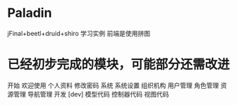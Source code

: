 Paladin
========================
jFinal+beetl+druid+shiro 学习实例
前端是使用拼图

已经初步完成的模块，可能部分还需改进
=============================
开始
	欢迎使用
	个人资料
	修改密码
系统
	系统设置
	组织机构
	用户管理
	角色管理
	资源管理
	导航管理
开发 [dev]
	模型代码
	控制器代码
	视图代码
